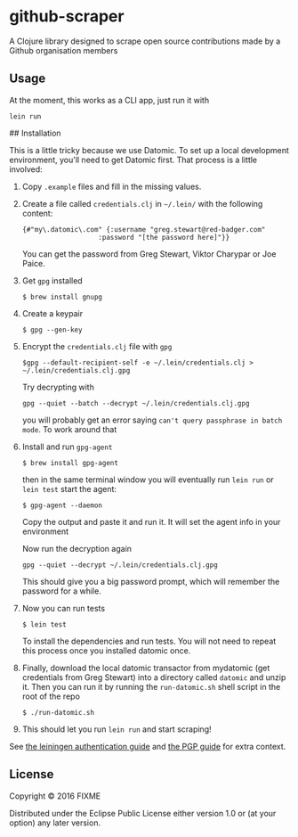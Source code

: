 # github-scraper

A Clojure library designed to scrape open source contributions
made by a Github organisation members

## Usage

At the moment, this works as a CLI app, just run it with

`lein run`

## Installation

This is a little tricky because we use Datomic. To set up a local development
environment, you'll need to get Datomic first. That process is a little involved:

1. Copy `.example` files and fill in the missing values.

1. Create a file called `credentials.clj` in `~/.lein/` with the following content:

   ```
   {#"my\.datomic\.com" {:username "greg.stewart@red-badger.com"
                      :password "[the password here]"}}
   ```

   You can get the password from Greg Stewart, Viktor Charypar or Joe Paice.

1. Get `gpg` installed

   `$ brew install gnupg`

1. Create a keypair

   `$ gpg --gen-key`

1. Encrypt the `credentials.clj` file with `gpg`

   `$gpg --default-recipient-self -e ~/.lein/credentials.clj > ~/.lein/credentials.clj.gpg`

   Try decrypting with

   `gpg --quiet --batch --decrypt ~/.lein/credentials.clj.gpg`

   you will probably get an error saying `can't query passphrase in batch mode`.
   To work around that

1. Install and run `gpg-agent`

   `$ brew install gpg-agent`

   then in the same terminal window you will eventually run `lein run` or `lein test`
   start the agent:

   `$ gpg-agent --daemon`

   Copy the output and paste it and run it. It will set the agent info in your
   environment

   Now run the decryption again

   `gpg --quiet --decrypt ~/.lein/credentials.clj.gpg`

   This should give you a big password prompt, which will remember the password for
   a while.

1. Now you can run tests

   `$ lein test`

   To install the dependencies and run tests. You will not need to repeat this process
   once you installed datomic once.

1. Finally, download the local datomic transactor from mydatomic (get credentials
   from Greg Stewart) into a directory called `datomic` and unzip it. Then you
   can run it by running the `run-datomic.sh` shell script in the root of the repo

   `$ ./run-datomic.sh`

1. This should let you run `lein run` and start scraping!

See [the leiningen authentication guide](https://github.com/technomancy/leiningen/blob/master/doc/DEPLOY.md#authentication)
and [the PGP guide](https://github.com/technomancy/leiningen/blob/master/doc/GPG.md)
for extra context.

## License

Copyright © 2016 FIXME

Distributed under the Eclipse Public License either version 1.0 or (at
your option) any later version.
